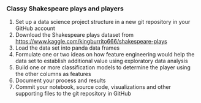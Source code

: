 ### Classy Shakespeare plays and players

1. Set up a data science project structure in a new git repository in your GitHub account
2. Download the Shakespeare plays dataset from https://www.kaggle.com/kingburrito666/shakespeare-plays
3. Load the data set into panda data frames
4. Formulate one or two ideas on how feature engineering would help the data set to establish additional value using exploratory data analysis
5. Build one or more classification models to determine the player using the other columns as features
6. Document your process and results
7. Commit your notebook, source code, visualizations and other supporting files to the git repository in GitHub
